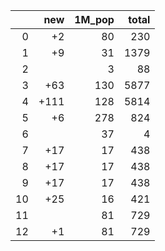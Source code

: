 |    |   new |   1M_pop |   total |
|---:|------:|---------:|--------:|
|  0 |    +2 |       80 |     230 |
|  1 |    +9 |       31 |    1379 |
|  2 |       |        3 |      88 |
|  3 |   +63 |      130 |    5877 |
|  4 |  +111 |      128 |    5814 |
|  5 |    +6 |      278 |     824 |
|  6 |       |       37 |       4 |
|  7 |   +17 |       17 |     438 |
|  8 |   +17 |       17 |     438 |
|  9 |   +17 |       17 |     438 |
| 10 |   +25 |       16 |     421 |
| 11 |       |       81 |     729 |
| 12 |    +1 |       81 |     729 |